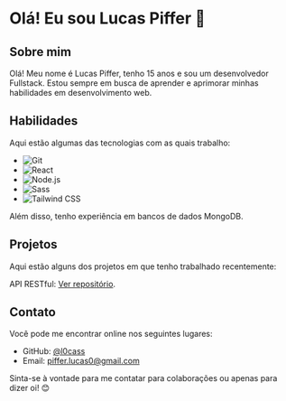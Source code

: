 # Olá! Eu sou Lucas Piffer 👋

## Sobre mim
Olá! Meu nome é Lucas Piffer, tenho 15 anos e sou um desenvolvedor Fullstack. Estou sempre em busca de aprender e aprimorar minhas habilidades em desenvolvimento web. 

## Habilidades
Aqui estão algumas das tecnologias com as quais trabalho:

- ![Git](https://img.shields.io/badge/-git-0A1A2F?style=for-the-badge&logo=git)
- ![React](https://img.shields.io/badge/-react-0A1A2F?style=for-the-badge&logo=react)
- ![Node.js](https://img.shields.io/badge/-node.js-0A1A2F?style=for-the-badge&logo=node.js)
- ![Sass](https://img.shields.io/badge/-sass-0A1A2F?style=for-the-badge&logo=sass)
- ![Tailwind CSS](https://img.shields.io/badge/-tailwind-0A1A2F?style=for-the-badge&logo=tailwindcss)

Além disso, tenho experiência em bancos de dados MongoDB.

## Projetos
Aqui estão alguns dos projetos em que tenho trabalhado recentemente:

 API RESTful: [Ver repositório](https://github.com/l0cass/express-restfull).

## Contato
Você pode me encontrar online nos seguintes lugares:

- GitHub: [@l0cass](https://github.com/l0cass)
- Email: piffer.lucas0@gmail.com

Sinta-se à vontade para me contatar para colaborações ou apenas para dizer oi! 😊
